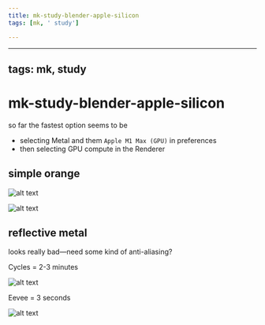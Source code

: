 ```yaml
---
title: mk-study-blender-apple-silicon
tags: [mk, ' study']

---
```


---
tags: mk, study
---

# mk-study-blender-apple-silicon

so far the fastest option seems to be 
* selecting Metal and them `Apple M1 Max (GPU)` in preferences
* then selecting GPU compute in the Renderer

## simple orange

![alt text](https://files.slack.com/files-pri/T0HTW3H0V-F03DFRV8KEJ/orange-1.png?pub_secret=ce52ade54c)

![alt text](https://files.slack.com/files-pri/T0HTW3H0V-F03DKJEQ30D/orange-2.png?pub_secret=efb866f125)

## reflective metal

looks really bad—need some kind of anti-aliasing? 

Cycles = 2-3 minutes

![alt text](https://files.slack.com/files-pri/T0HTW3H0V-F03DQRWPBCL/metal-1.png?pub_secret=78350922bc)

Eevee = 3 seconds

![alt text](https://files.slack.com/files-pri/T0HTW3H0V-F03DFS87ZQW/metal-2.png?pub_secret=ea560568d5)